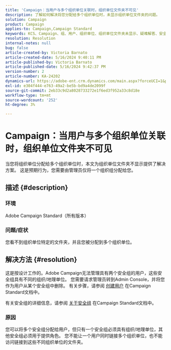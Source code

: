 ```yaml
---
title: 'Campaign：当用户与多个组织单位关联时，组织单位文件夹不可见'
description: 了解如何解决将您分配给多个组织单位时，未显示组织单位文件夹的问题。
solution: Campaign
product: Campaign
applies-to: Campaign,Campaign Standard
keywords: KCS、Campaign、组、用户、组织单位、组织单位文件夹未显示、疑难解答、安全组
resolution: Resolution
internal-notes: null
bug: false
article-created-by: Victoria Barnato
article-created-date: 5/16/2024 9:40:11 PM
article-published-by: Victoria Barnato
article-published-date: 5/16/2024 9:42:37 PM
version-number: 2
article-number: KA-24202
dynamics-url: https://adobe-ent.crm.dynamics.com/main.aspx?forceUCI=1&pagetype=entityrecord&etn=knowledgearticle&id=235fc3d8-cc13-ef11-9f8a-6045bd006c82
exl-id: e304f444-e763-49a2-be5b-bd9a4de2099f
source-git-commit: 2eb33c9d2a8028733272e1f6ed3f952a33c8d18e
workflow-type: tm+mt
source-wordcount: '252'
ht-degree: 3%

---
```


# Campaign：当用户与多个组织单位关联时，组织单位文件夹不可见


当您将组织单位分配给多个组织单位时，本文为组织单位文件夹不显示提供了解决方案。 这是预期行为，您需要由管理员仅将一个组织组分配给您。





## 描述 {#description}


### 环境

Adobe Campaign Standard（所有版本）

### 问题/症状

您看不到组织单位特定的文件夹，并且您被分配到多个组织单位。


## 解决方法 {#resolution}


这是按设计工作的。Adobe Campaign无法管理具有两个安全组的用户，这些安全组具有不同的组织/地理单位。 您需要请求管理员转到Admin Console，并将您作为用户从某个安全组中删除。 有关步骤，请参阅 [创建用户](https://experienceleague.adobe.com/en/docs/campaign-standard/using/administrating/users-and-security/users-management#creating-a-user) 在Campaign Standard文档中。

有关安全组的详细信息，请参阅 [关于安全组](https://experienceleague.adobe.com/en/docs/campaign-standard/using/administrating/users-and-security/managing-groups-and-users) 在Campaign Standard文档中。

### 原因

您可以将多个安全组分配给用户，但只有一个安全组必须具有组织/地理单位，其他安全组必须用于提供角色。 您不能让一个用户同时链接多个组织单位，也不能访问链接到这些不同组织单位的文件夹。
